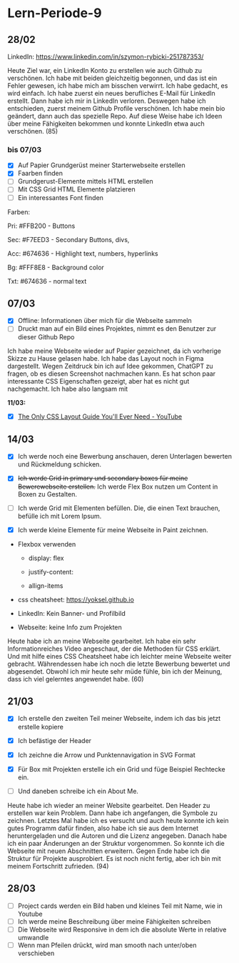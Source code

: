 # Lern-Periode-9

## 28/02

LinkedIn: https://www.linkedin.com/in/szymon-rybicki-251787353/

Heute Ziel war, ein LinkedIn Konto zu erstellen wie auch Github zu verschönen. Ich habe mit beiden gleichzeitig begonnen, und das ist ein Fehler gewesen, ich habe mich am bisschen verwirrt. Ich habe gedacht, es wird einfach. Ich habe zuerst ein neues berufliches E-Mail für LinkedIn erstellt. Dann habe ich mir in LinkedIn verloren. Deswegen habe ich entschieden, zuerst meinem Github Profile verschönen. Ich habe mein bio geändert, dann auch das spezielle Repo. Auf diese Weise habe ich Ideen über meine Fähigkeiten bekommen und konnte LinkedIn etwa auch verschönen. (85)

### bis 07/03

- [x] Auf Papier Grundgerüst meiner Starterwebseite erstellen
- [x] Faarben finden
- [ ] Grundgerust-Elemente mittels HTML erstellen
- [ ] Mit CSS Grid HTML Elemente platzieren
- [ ] Ein interessantes Font finden

Farben:

Pri: #FFB200 - Buttons

Sec: #F7EED3 - Secondary Buttons, divs, 

Acc: #674636 - Highlight text, numbers, hyperlinks

Bg: #FFF8E8 - Background color

Txt: #674636 - normal text 

## 07/03

- [x] Offline: Informationen über mich für die Webseite sammeln
- [ ] Druckt man auf ein Bild eines Projektes, nimmt es den Benutzer zur dieser Github Repo

Ich habe meine Webseite wieder auf Papier gezeichnet, da ich vorherige Skizze zu Hause gelasen habe. Ich habe das Layout noch in Figma dargestellt. Wegen Zeitdruck bin ich auf Idee gekommen, ChatGPT zu fragen, ob es diesen Screenshot nachmachen kann. Es hat schon paar interessante CSS Eigenschaften gezeigt, aber hat es nicht gut nachgemacht. Ich habe also langsam mit 

**11/03:**

- [x] [The Only CSS Layout Guide You'll Ever Need - YouTube](https://www.youtube.com/watch?v=i1FeOOhNnwU)

## 14/03

- [x] Ich werde noch eine Bewerbung anschauen, deren Unterlagen bewerten und Rückmeldung schicken.

- [x] ~~Ich werde Grid in primary und secondary boxes für meine Bewerewebseite erstellen.~~ Ich werde Flex Box nutzen um Content in Boxen zu Gestalten.

- [ ] Ich werde Grid mit Elementen befüllen. Die, die einen Text brauchen, befülle ich mit Lorem Ipsum. 

- [x] Ich werde kleine Elemente für meine Webseite in Paint zeichnen.

- Flexbox verwenden
  
  - display: flex
  
  - justify-content:
  
  - allign-items

- css cheatsheet: https://yoksel.github.io

- LinkedIn: Kein Banner- und Profilbild

- Webseite: keine Info zum Projekten

Heute habe ich an meine Webseite gearbeitet. Ich habe ein sehr Informationreiches Video angeschaut, der die Methoden für CSS erklärt. Und mit hilfe eines CSS Cheatsheet habe ich leichter meine Webseite weiter gebracht. Währendessen habe ich noch die letzte Bewerbung bewertet und abgesendet. Obwohl ich mir heute sehr müde fühle, bin ich der Meinung, dass ich viel gelerntes angewendet habe. (60)

## 21/03

- [x] Ich erstelle den zweiten Teil meiner Webseite, indem ich das bis jetzt erstelle kopiere

- [x] Ich befästige der Header

- [x] Ich zeichne die Arrow und Punktennavigation in SVG Format

- [x] Für Box mit Projekten erstelle ich ein Grid und füge Beispiel Rechtecke ein.

- [ ] Und daneben schreibe ich ein About Me.

Heute habe ich wieder an meiner Website gearbeitet. Den Header zu erstellen war kein Problem. Dann habe ich angefangen, die Symbole zu zeichnen. Letztes Mal habe ich es versucht und auch heute konnte ich kein gutes Programm dafür finden, also habe ich sie aus dem Internet heruntergeladen und die Autoren und die Lizenz angegeben. Danach habe ich ein paar Änderungen an der Struktur vorgenommen. So konnte ich die Webseite mit neuen Abschnitten erweitern. Gegen Ende habe ich die Struktur für Projekte ausprobiert. Es ist noch nicht fertig, aber ich bin mit meinem Fortschritt zufrieden. (94)

## 28/03

- [ ] Project cards werden ein Bild haben und kleines Teil mit Name, wie in Youtube
- [ ] Ich werde meine Beschreibung über meine Fähigkeiten schreiben
- [ ] Die Webseite wird Responsive in dem ich die absolute Werte in relative umwandle
- [ ] Wenn man Pfeilen drückt, wird man smooth nach unter/oben verschieben

